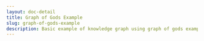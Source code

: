 ```yaml
---
layout: doc-detail
title: Graph of Gods Example
slug: graph-of-gods-example
description: Basic example of knowledge graph using graph of gods example
---
```


